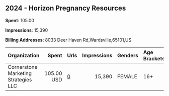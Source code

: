 ## 2024 - Horizon Pregnancy Resources 
**Spent**: 105.00

**Impressions**: 15,390

**Billing Addresses**: 8033 Deer Haven Rd,Wardsville,65101,US

|Organization|Spent|Urls|Impressions|Genders|Age Brackets|Country Codes|
|:---|---:|:---|---:|:---|:---|:---|
|Cornerstone Marketing Strategies  LLC|105.00 USD|[0](https://www.snap.com/political-ads/asset/ec3ea194b8a9786b7d0af324009af73860558b99017a1002e5d45255fcbd5a86?mediaType=mp4)|15,390|FEMALE|16+|united states|
